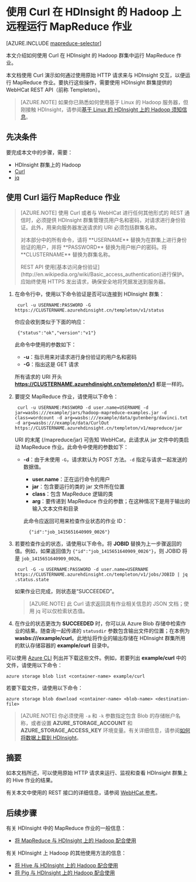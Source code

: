 <properties
    pageTitle="将 MapReduce 和 Curl 与 HDInsight 中的 Hadoop 配合使用 | Azure"
    description="了解如何使用 Curl 在 HDInsight 的 Hadoop 上远程运行 MapReduce 作业。"
    services="hdinsight"
    documentationcenter=""
    author="Blackmist"
    manager="jhubbard"
    editor="cgronlun"
    tags="azure-portal" />
<tags
    ms.assetid="bc6daf37-fcdc-467a-a8a8-6fb2f0f773d1"
    ms.service="hdinsight"
    ms.devlang="na"
    ms.topic="article"
    ms.tgt_pltfrm="na"
    ms.workload="big-data"
    ms.date="01/17/2017"
    wacn.date="03/28/2017"
    ms.author="larryfr" />  


# 使用 Curl 在 HDInsight 的 Hadoop 上远程运行 MapReduce 作业
[AZURE.INCLUDE [mapreduce-selector](../../includes/hdinsight-selector-use-mapreduce.md)]

本文介绍如何使用 Curl 在 HDInsight 的 Hadoop 群集中运行 MapReduce 作业。

本文档使用 Curl 演示如何通过使用原始 HTTP 请求来与 HDInsight 交互，以便运行 MapReduce 作业。要执行这些操作，需要使用 HDInsight 群集提供的 WebHCat REST API（前称 Templeton）。

> [AZURE.NOTE]
如果你已熟悉如何使用基于 Linux 的 Hadoop 服务器，但刚接触 HDInsight，请参阅[基于 Linux 的 HDInsight 上的 Hadoop 须知信息](/documentation/articles/hdinsight-hadoop-linux-information/)。

## <a id="prereq"></a>先决条件
要完成本文中的步骤，需要：

* HDInsight 群集上的 Hadoop
* [Curl](http://curl.haxx.se/)
* [jq](http://stedolan.github.io/jq/)

## <a id="curl"></a>使用 Curl 运行 MapReduce 作业
> [AZURE.NOTE]
使用 Curl 或者与 WebHCat 进行任何其他形式的 REST 通信时，必须提供 HDInsight 群集管理员用户名和密码，对请求进行身份验证。此外，用来向服务器发送请求的 URI 必须包括群集名称。
><p> 
> 对本部分中的所有命令，请将 **USERNAME** 替换为在群集上进行身份验证的用户，并将 **PASSWORD** 替换为用户帐户的密码。将 **CLUSTERNAME** 替换为群集名称。
><p> 
> REST API 使用[基本访问身份验证](http://en.wikipedia.org/wiki/Basic_access_authentication)进行保护。应始终使用 HTTPS 发出请求，确保安全地将凭据发送到服务器。
> 
> 

1. 在命令行中，使用以下命令验证是否可以连接到 HDInsight 群集：
   
        curl -u USERNAME:PASSWORD -G https://CLUSTERNAME.azurehdinsight.cn/templeton/v1/status
   
    你应会收到类似于下面的响应：
   
        {"status":"ok","version":"v1"}
   
    此命令中使用的参数如下：
   
    * **-u**：指示用来对请求进行身份验证的用户名和密码
    * **-G**：指出这是 GET 请求
     
    所有请求的 URI 开头 **https://CLUSTERNAME.azurehdinsight.cn/templeton/v1** 都是一样的。
2. 要提交 MapReduce 作业，请使用以下命令：
   
        curl -u USERNAME:PASSWORD -d user.name=USERNAME -d jar=wasbs:///example/jars/hadoop-mapreduce-examples.jar -d class=wordcount -d arg=wasbs:///example/data/gutenberg/davinci.txt -d arg=wasbs:///example/data/CurlOut https://CLUSTERNAME.azurehdinsight.cn/templeton/v1/mapreduce/jar
   
    URI 的末尾 (/mapreduce/jar) 可告知 WebHCat，此请求从 jar 文件中的类启动 MapReduce 作业。此命令中使用的参数如下：
   
    * **-d**：由于未使用 `-G`，请求默认为 POST 方法。`-d` 指定与请求一起发送的数据值。
     
        * **user.name**：正在运行命令的用户
        * **jar**：包含要运行的类的 jar 文件所在位置
        * **class**：包含 MapReduce 逻辑的类
        * **arg**：要传递到 MapReduce 作业的参数；在这种情况下是用于输出的输入文本文件和目录
     
        此命令应返回可用来检查作业状态的作业 ID：
     
            {"id":"job_1415651640909_0026"}
3. 若要检查作业的状态，请使用以下命令。将 **JOBID** 替换为上一步骤返回的值。例如，如果返回值为 `{"id":"job_1415651640909_0026"}`，则 JOBID 将是 `job_1415651640909_0026`。
   
        curl -G -u USERNAME:PASSWORD -d user.name=USERNAME https://CLUSTERNAME.azurehdinsight.cn/templeton/v1/jobs/JOBID | jq .status.state
   
    如果作业已完成，则状态是“SUCCEEDED”。
   
    > [AZURE.NOTE]
    此 Curl 请求返回具有作业相关信息的 JSON 文档；使用 jq 可以仅检索状态值。
    > 
    > 
4. 在作业的状态更改为 **SUCCEEDED** 时，你可以从 Azure Blob 存储中检索作业的结果。随查询一起传递的 `statusdir` 参数包含输出文件的位置；在本例为 **wasbs:///example/curl**。此地址将作业的输出存储在 HDInsight 群集所用的默认存储容器的 **example/curl** 目录中。

可以使用 [Azure CLI](/documentation/articles/xplat-cli-install/) 列出并下载这些文件。例如，若要列出 **example/curl** 中的文件，请使用以下命令：

    azure storage blob list <container-name> example/curl

若要下载文件，请使用以下命令：

    azure storage blob download <container-name> <blob-name> <destination-file>

> [AZURE.NOTE]
你必须使用 `-a` 和 `-k` 参数指定包含 Blob 的存储帐户名称，或者设置 **AZURE\_STORAGE\_ACCOUNT** 和 **AZURE\_STORAGE\_ACCESS\_KEY** 环境变量。有关详细信息，请参阅[如何将数据上载到 HDInsight](/documentation/articles/hdinsight-upload-data/)。
> 
> 

## <a id="summary"></a>摘要
如本文档所述，可以使用原始 HTTP 请求来运行、监视和查看 HDInsight 群集上的 Hive 作业的结果。

有关本文中使用的 REST 接口的详细信息，请参阅 [WebHCat 参考](https://cwiki.apache.org/confluence/display/Hive/WebHCat+Reference)。

## <a id="nextsteps"></a>后续步骤
有关 HDInsight 中的 MapReduce 作业的一般信息：

* [将 MapReduce 与 HDInsight 上的 Hadoop 配合使用](/documentation/articles/hdinsight-use-mapreduce/)

有关 HDInsight 上 Hadoop 的其他使用方法的信息：

* [将 Hive 与 HDInsight 上的 Hadoop 配合使用](/documentation/articles/hdinsight-use-hive/)
* [将 Pig 与 HDInsight 上的 Hadoop 配合使用](/documentation/articles/hdinsight-use-pig/)

<!---HONumber=Mooncake_0120_2017-->
<!--Update_Description: update from ASM to ARM-->